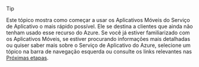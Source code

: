 
> [!TIP]
> Este tópico mostra como começar a usar os Aplicativos Móveis do Serviço de Aplicativo o mais rápido possível. Ele se destina a clientes que ainda não tenham usado esse recurso do Azure. Se você já estiver familiarizado com os Aplicativos Móveis, se estiver procurando informações mais detalhadas ou quiser saber mais sobre o Serviço de Aplicativo do Azure, selecione um tópico na barra de navegação esquerda ou consulte os links relevantes nas [Próximas etapas](#next-steps).
> 
> 

<!---HONumber=Oct15_HO3-->